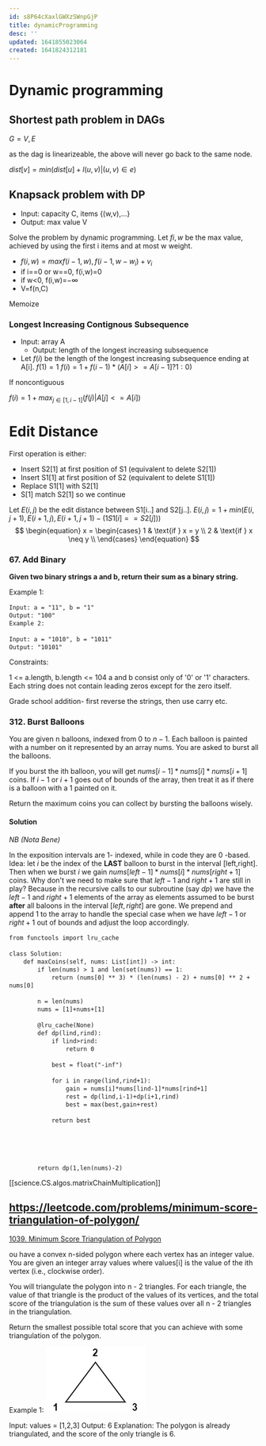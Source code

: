 ```yaml
---
id: s8P64cXaxlGWXzSWnpGjP
title: dynamicProgramming
desc: ''
updated: 1641855023064
created: 1641824312181
---
```


# Dynamic programming 
## Shortest path problem in DAGs

$G={V,E}$
<!-- $dist[v] = min(dist[u] + l(u,v) | u,v \in e})$ -->

as the dag is linearizeable, the above will never go back to the same node.


$dist[v] = min(dist[u] + l(u,v) | (u,v) \in e)$


## Knapsack problem with DP
* Input: capacity C, items {(w,v),...}
* Output: max value V

Solve the problem by dynamic programming. Let $f{i,w}$ be the max value, achieved by using the first i items and at most w weight.

* $f(i,w) = max{f(i-1,w), f(i-1,w-w_i) + v_i}$
* if i==0 or w==0, f(i,w)=0
* if w<0, f(i,w)=$-\infty$
* V=f(n,C)
 
 Memoize

 ### Longest Increasing Contignous Subsequence
 * Input: array A
    * Output: length of the longest increasing subsequence
* Let $f(i)$ be the length of the longest increasing subsequence ending at A[i].
$f(1) = 1$
$f(i)=1+f(i-1)*(A[i]>=A[i-1] ? 1:0)$

If noncontiguous

$f(i)=1+max_{j\in [1,i-1]}(f(j)|A[j]<=A[i])$

# Edit Distance

First operation is either:
* Insert S2[1] at first position of S1 (equivalent to delete S2[1])
* Insert S1[1] at first position of S2 (equivalent to delete S1[1])
* Replace S1[1] with S2[1] 
* S[1] match S2[1] so we continue

Let $E(i,j)$ be the edit distance between S1[i..] and S2[j..].
$E(i,j)=1+min(E(i,j+1),E(i+1,j),E(i+1,j+1) - (1  S1[i]==S2[j]))$
$$
\begin{equation}
x = \begin{cases}
        1 & \text{if } x = y \\
        2 & \text{if } x \neq y \\
        \end{cases}
\end{equation}
$$


### 67. Add Binary

__Given two binary strings a and b, return their sum as a binary string.__

 

Example 1:
```
Input: a = "11", b = "1"
Output: "100"
Example 2:

Input: a = "1010", b = "1011"
Output: "10101"
```
Constraints:

1 <= a.length, b.length <= 104
a and b consist only of '0' or '1' characters.
Each string does not contain leading zeros except for the zero itself.

Grade school addition- first reverse the strings, then use carry etc.

### 312. Burst Balloons


You are given n balloons, indexed from $0$ to $n - 1$. Each balloon is painted with a number on it represented by an array nums. You are asked to burst all the balloons.

If you burst the ith balloon, you will get $nums[i - 1] * nums[i] * nums[i + 1]$ coins. If $i - 1$ or $i + 1$ goes out of bounds of the array, then treat it as if there is a balloon with a 1 painted on it.

Return the maximum coins you can collect by bursting the balloons wisely.

#### Solution 


*NB (Nota Bene)*

In the exposition intervals are 1- indexed, while in code they are 0 -based. 
Idea:
let $i$ be the index of the __LAST__ balloon to burst in the interval [left,right].
Then when we burst $i$ we gain $nums[left-1]*nums[i]*nums[right+1]$ coins.
Why don't we need to make sure that $left-1$ and $right+1$ are still in play?
Because in the recursive calls to our subroutine (say $dp$) we have the $left-1$ and $right+1$ elements of the array as elements assumed to be burst __after__ all baloons in the interval
$[left,right]$ are gone.
We prepend and append $1$ to the array to handle the special case when we have $left-1$ or $right+1$ out of bounds and adjust the loop accordingly.





```
from functools import lru_cache

class Solution:
    def maxCoins(self, nums: List[int]) -> int:
        if len(nums) > 1 and len(set(nums)) == 1:
            return (nums[0] ** 3) * (len(nums) - 2) + nums[0] ** 2 + nums[0]
        
        n = len(nums)
        nums = [1]+nums+[1]
        
        @lru_cache(None)
        def dp(lind,rind):
            if lind>rind:
                return 0

            best = float("-inf")

            for i in range(lind,rind+1):
                gain = nums[i]*nums[lind-1]*nums[rind+1]
                rest = dp(lind,i-1)+dp(i+1,rind)
                best = max(best,gain+rest)
                
            return best
                        
                    
        
        
        
        return dp(1,len(nums)-2)
```
[[science.CS.algos.matrixChainMultiplication]]

##  https://leetcode.com/problems/minimum-score-triangulation-of-polygon/

[1039. Minimum Score Triangulation of Polygon](https://leetcode.com/problems/minimum-score-triangulation-of-polygon/)

ou have a convex n-sided polygon where each vertex has an integer value. You are given an integer array values where values[i] is the value of the ith vertex (i.e., clockwise order).

You will triangulate the polygon into n - 2 triangles. For each triangle, the value of that triangle is the product of the values of its vertices, and the total score of the triangulation is the sum of these values over all n - 2 triangles in the triangulation.

Return the smallest possible total score that you can achieve with some triangulation of the polygon.

 

Example 1:
![](/assets/images/2022-01-10-15-42-44.png)

Input: values = [1,2,3]
Output: 6
Explanation: The polygon is already triangulated, and the score of the only triangle is 6.

```{python}
```


